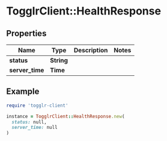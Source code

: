 # TogglrClient::HealthResponse

## Properties

| Name | Type | Description | Notes |
| ---- | ---- | ----------- | ----- |
| **status** | **String** |  |  |
| **server_time** | **Time** |  |  |

## Example

```ruby
require 'togglr-client'

instance = TogglrClient::HealthResponse.new(
  status: null,
  server_time: null
)
```

